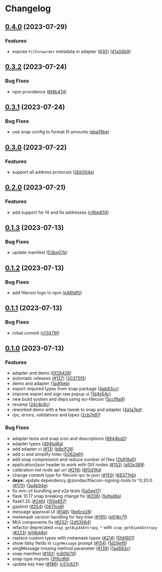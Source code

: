 # Changelog

## [0.4.0](https://github.com/filecoin-project/filsnap/compare/filsnap-v0.3.2...filsnap-v0.4.0) (2023-07-29)


### Features

* expose `FilForwarder` metadata in adapter ([#30](https://github.com/filecoin-project/filsnap/issues/30)) ([41a04b9](https://github.com/filecoin-project/filsnap/commit/41a04b92ccad985dd74ceb0fe90c16fa67c9aa46))

## [0.3.2](https://github.com/filecoin-project/filsnap/compare/filsnap-v0.3.1...filsnap-v0.3.2) (2023-07-24)


### Bug Fixes

* npm providence ([8f4b474](https://github.com/filecoin-project/filsnap/commit/8f4b4746f6839a7222674d2df6cb69f48267f54b))

## [0.3.1](https://github.com/filecoin-project/filsnap/compare/filsnap-v0.3.0...filsnap-v0.3.1) (2023-07-24)


### Bug Fixes

* use snap config to format fil amounts ([eba19be](https://github.com/filecoin-project/filsnap/commit/eba19bef0eaaf9a16a0fd8cf0b503f9395226146))

## [0.3.0](https://github.com/filecoin-project/filsnap/compare/filsnap-v0.2.0...filsnap-v0.3.0) (2023-07-22)


### Features

* support all address protocols ([2bb504e](https://github.com/filecoin-project/filsnap/commit/2bb504e8fe6bed61528acf71e042d66cda26cf9a))

## [0.2.0](https://github.com/filecoin-project/filsnap/compare/filsnap-v0.1.3...filsnap-v0.2.0) (2023-07-21)


### Features

* add support for f4 and 0x addresses ([c9be659](https://github.com/filecoin-project/filsnap/commit/c9be6595301959d0a82b4cff6cd572d5c4389efd))

## [0.1.3](https://github.com/filecoin-project/filsnap/compare/filsnap-v0.1.2...filsnap-v0.1.3) (2023-07-13)


### Bug Fixes

* update manifest ([53be07b](https://github.com/filecoin-project/filsnap/commit/53be07b06cb0ae5b20db2c190babe58d27b537ff))

## [0.1.2](https://github.com/filecoin-project/filsnap/compare/filsnap-v0.1.1...filsnap-v0.1.2) (2023-07-13)


### Bug Fixes

* add filecoin logo to npm ([e48fdf0](https://github.com/filecoin-project/filsnap/commit/e48fdf0169648e905b7da9c706e07f88129e7b41))

## [0.1.1](https://github.com/filecoin-project/filsnap/compare/filsnap-v0.1.0...filsnap-v0.1.1) (2023-07-13)


### Bug Fixes

* initial commit ([cf3479f](https://github.com/filecoin-project/filsnap/commit/cf3479fdd0af6dc1b23bfba9063b028f68fb3006))

## [0.1.0](https://github.com/filecoin-project/filsnap/compare/filsnap-v0.0.1...filsnap-v0.1.0) (2023-07-13)


### Features

* adapter and demo ([0f28428](https://github.com/filecoin-project/filsnap/commit/0f284288c27c9ead6504bc1c0f3bf2097e5c661e))
* automatic releases ([#137](https://github.com/filecoin-project/filsnap/issues/137)) ([20375f5](https://github.com/filecoin-project/filsnap/commit/20375f52d2712a59961a8c5708fa990b3a178dd2))
* demo and adapter ([1adf4eb](https://github.com/filecoin-project/filsnap/commit/1adf4eba5168f7f339a91447a06dbd0a857dd883))
* export required types from snap package ([4ab83cc](https://github.com/filecoin-project/filsnap/commit/4ab83cc360a0457095c6d070c976760ccd84efbe))
* improve export and sign raw popup ui ([1d4e54c](https://github.com/filecoin-project/filsnap/commit/1d4e54c4b151b3d4448baa038d82b68f06967e89))
* new build system and deps using iso-filecoin ([5ccf6a9](https://github.com/filecoin-project/filsnap/commit/5ccf6a9f2a4b00842b3a251cd141adc2f210a01d))
* revamp ([24c8c8c](https://github.com/filecoin-project/filsnap/commit/24c8c8ccbf3d616d9dc7725df479197f100c05ee))
* reworked demo with a few tweak to snap and adapter ([4a1a7ed](https://github.com/filecoin-project/filsnap/commit/4a1a7edfb81239f87ca2f01a0673cd8cb7ff354a))
* rpc, errors, validations and types ([2cb7e81](https://github.com/filecoin-project/filsnap/commit/2cb7e814dc2a48c3852f7472c93abbdab1179d3a))


### Bug Fixes

* adapter tests and snap icon and descriptions ([8944bd2](https://github.com/filecoin-project/filsnap/commit/8944bd2c60d6e4da4b66cb90525cac8c21584a02))
* adapter types ([494bd6a](https://github.com/filecoin-project/filsnap/commit/494bd6a492a178aa59f1632c35a814875075b8f8))
* add adapter ci ([#13](https://github.com/filecoin-project/filsnap/issues/13)) ([b8e1f28](https://github.com/filecoin-project/filsnap/commit/b8e1f28062ee6e573d62091f39f6eafe0d8f801d))
* add ci and simplify linter ([5062e6f](https://github.com/filecoin-project/filsnap/commit/5062e6f6ec5aae3aff4e3f27d6c00b4e1b598842))
* add snap compression and reduce number of files ([2b918a5](https://github.com/filecoin-project/filsnap/commit/2b918a50744bce27ed080f440ad164ab8c1d16b3))
* application/json header to work with Glif nodes ([#152](https://github.com/filecoin-project/filsnap/issues/152)) ([a92e389](https://github.com/filecoin-project/filsnap/commit/a92e389c01d753e2237ec7164916f22d130371c1))
* calibration net node api url ([#216](https://github.com/filecoin-project/filsnap/issues/216)) ([8f0d19d](https://github.com/filecoin-project/filsnap/commit/8f0d19dc75ff2df7a9bf3475fdb4280fdbd38996))
* change content type for filecoin rpc to json ([#150](https://github.com/filecoin-project/filsnap/issues/150)) ([68377eb](https://github.com/filecoin-project/filsnap/commit/68377ebe8541fe4da585fcd7311d574746362374))
* **deps:** update dependency @zondax/filecoin-signing-tools to ^0.20.0 ([#170](https://github.com/filecoin-project/filsnap/issues/170)) ([3a4b94e](https://github.com/filecoin-project/filsnap/commit/3a4b94e6f7982ffef97962da289b101514bb7ce4))
* fix mm-cli bundling and e2e tests ([5a5ee17](https://github.com/filecoin-project/filsnap/commit/5a5ee173cf0179120b2b5547ff85756a11ecaafa))
* flask 10.17 snap breaking change fix ([#206](https://github.com/filecoin-project/filsnap/issues/206)) ([5efed8a](https://github.com/filecoin-project/filsnap/commit/5efed8aafedd8babd94562dc8f24b9e7f62ec09e))
* flask1.25 ([#246](https://github.com/filecoin-project/filsnap/issues/246)) ([155e857](https://github.com/filecoin-project/filsnap/commit/155e857411545d204d95901ae25ee90534ca7fc9))
* gaslimit ([#254](https://github.com/filecoin-project/filsnap/issues/254)) ([067fce8](https://github.com/filecoin-project/filsnap/commit/067fce8c736b76a5d73e73a500fe1b1d1b00c7cd))
* message approval UI ([#146](https://github.com/filecoin-project/filsnap/issues/146)) ([8e6ce28](https://github.com/filecoin-project/filsnap/commit/8e6ce282f2895d96144cb0d7439011c37bc611b4))
* metamask version handling for key-tree ([#195](https://github.com/filecoin-project/filsnap/issues/195)) ([e618c7f](https://github.com/filecoin-project/filsnap/commit/e618c7f8b37101a12e090d2582ac4202a9e68c4e))
* MUI components fix ([#232](https://github.com/filecoin-project/filsnap/issues/232)) ([2d53064](https://github.com/filecoin-project/filsnap/commit/2d530641866bdc067087f5964a61b61f5d327e61))
* refactor deprecated `snap_getBip44Entropy_*` with `snap_getBip44Entropy` ([#223](https://github.com/filecoin-project/filsnap/issues/223)) ([efdb48e](https://github.com/filecoin-project/filsnap/commit/efdb48e7efc36d6a3ff1eae5b84c3725b1440d13))
* replace custom types with metamask types ([#214](https://github.com/filecoin-project/filsnap/issues/214)) ([5fd1801](https://github.com/filecoin-project/filsnap/commit/5fd18019d4045c3522786c7306a33d7bf07b0cc4))
* show falsy fields in `signMessage` prompt ([#154](https://github.com/filecoin-project/filsnap/issues/154)) ([1d29ef8](https://github.com/filecoin-project/filsnap/commit/1d29ef85abb05b7070b9d587bbba2f22cb701a7c))
* singMessage missing method parameter ([#139](https://github.com/filecoin-project/filsnap/issues/139)) ([1ad693c](https://github.com/filecoin-project/filsnap/commit/1ad693cc5add32761bff94be71ea477671c2f9b5))
* snap manifest ([#192](https://github.com/filecoin-project/filsnap/issues/192)) ([c80fd79](https://github.com/filecoin-project/filsnap/commit/c80fd79fb6d1145060c046377b9b45ea5b4f38b3))
* snap type imports ([3f9cdfd](https://github.com/filecoin-project/filsnap/commit/3f9cdfdf119f69aa7527f831fc454e07f21e8963))
* update key tree ([#186](https://github.com/filecoin-project/filsnap/issues/186)) ([c51c621](https://github.com/filecoin-project/filsnap/commit/c51c621dea0adfa755b424f22bbfa9d314f02f6d))
